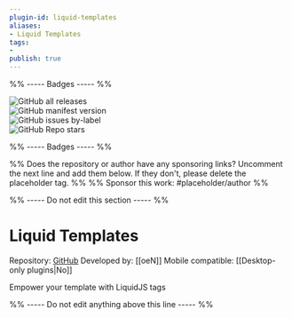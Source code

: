 ```yaml
---
plugin-id: liquid-templates
aliases:
- Liquid Templates
tags: 
- 
publish: true
---
```


%% ----- Badges ----- %%

![GitHub all releases](https://img.shields.io/github/downloads/oeN/liquid-template/total?color=573E7A&logo=github&style=for-the-badge)   
![GitHub manifest version](https://img.shields.io/github/manifest-json/v/oeN/liquid-template?color=573E7A&logo=github&style=for-the-badge)   
![GitHub issues by-label](https://img.shields.io/github/issues/oeN/liquid-template/help%20wanted?color=573E7A&logo=github&style=for-the-badge)   
![GitHub Repo stars](https://img.shields.io/github/stars/oeN/liquid-template?color=573E7A&logo=github&style=for-the-badge)

%% ----- Badges ----- %%

%% Does the repository or author have any sponsoring links? Uncomment the next line and add them below. If they don't, please delete the placeholder tag. %%
%% Sponsor this work: #placeholder/author %%

%% ----- Do not edit this section ----- %%

# Liquid Templates

Repository: [GitHub](https://github.com/oeN/liquid-template)
Developed by: [[oeN]]
Mobile compatible: [[Desktop-only plugins|No]]

Empower your template with LiquidJS tags

%% ----- Do not edit anything above this line ----- %% 
